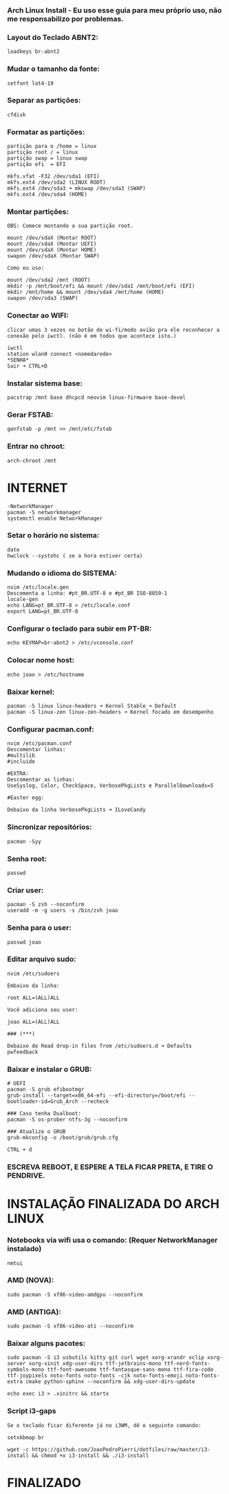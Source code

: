 ### Arch Linux Install - Eu uso esse guia para meu próprio uso, não me responsabilizo por problemas.

### Layout do Teclado ABNT2:

```
loadkeys br-abnt2
```

### Mudar o tamanho da fonte:

```
setfont lat4-19
```


### Separar as partições:

```
cfdisk
```

### Formatar as partições:

```
partição para o /home = linux
partição root / = linux
partição swap = linux swap
partição efi  = EFI
```

```
mkfs.vfat -F32 /dev/sda1 (EFI)
mkfs.ext4 /dev/sda2 (LINUX ROOT)
mkfs.ext4 /dev/sda3 ➜ mkswap /dev/sda3 (SWAP)
mkfs.ext4 /dev/sda4 (HOME)
```

### Montar partições:

```
OBS: Comece montando a sua partição root.

mount /dev/sdaX (Montar ROOT)
mount /dev/sdaX (Montar UEFI)
mount /dev/sdaX (Montar HOME)
swapon /dev/sdaX (Montar SWAP)

Como eu uso:

mount /dev/sda2 /mnt (ROOT)
mkdir -p /mnt/boot/efi && mount /dev/sda1 /mnt/boot/efi (EFI)
mkdir /mnt/home && mount /dev/sda4 /mnt/home (HOME)
swapon /dev/sda3 (SWAP)
```

### Conectar ao WIFI:

```
clicar umas 3 vezes no botão de wi-fi/modo avião pra ele reconhecer a conexão pelo iwctl. (não é em todos que acontece isto.) 
```

```
iwctl
station wlan0 connect <nomedarede>
*SENHA*
Sair ➜ CTRL+D
```

### Instalar sistema base:

```
pacstrap /mnt base dhcpcd neovim linux-firmware base-devel
```

### Gerar FSTAB:

```
genfstab -p /mnt >> /mnt/etc/fstab
```

### Entrar no chroot:

```
arch-chroot /mnt
```

# INTERNET

```
-NetworkManager
pacman -S networkmanager
systemctl enable NetworkManager
```

### Setar o horário no sistema:

```
date
hwclock --systohc ( se a hora estiver certa)
```

### Mudando o idioma do SISTEMA:

```
nvim /etc/locale.gen
Descomenta a linha: #pt_BR.UTF-8 e #pt_BR ISO-8859-1
locale-gen
echo LANG=pt_BR.UTF-8 > /etc/locale.conf
export LANG=pt_BR.UTF-8
```

### Configurar o teclado para subir em PT-BR:

```
echo KEYMAP=br-abnt2 > /etc/vconsole.conf
```

### Colocar nome host:

```
echo joao > /etc/hostname
```

### Baixar kernel:

```
pacman -S linux linux-headers ➜ Kernel Stable ➜ Default
pacman -S linux-zen linux-zen-headers ➜ Kernel focado em desempenho
```

### Configurar pacman.conf:

```
nvim /etc/pacman.conf
Descomentar linhas:
#multilib
#incluide

#EXTRA: 
Descomentar as linhas:
UseSyslog, Color, CheckSpace, VerbosePkgLists e ParallelDownloads=5

#Easter egg:

Debaixo da linha VerbosePkgLists ➜ ILoveCandy
```

### Sincronizar repositórios:

```
pacman -Syy
```

### Senha root:

```
passwd 
```

### Criar user:

```
pacman -S zsh --noconfirm
useradd -m -g users -s /bin/zsh joao
```

### Senha para o user:

```
passwd joao
```

### Editar arquivo sudo:

```
nvim /etc/sudoers

Embaixo da linha:

root ALL=(ALL)ALL

Você adiciona seu user:

joao ALL=(ALL)ALL

### (***)

Debaixo de Read drop-in files from /etc/sudoers.d ➜ Defaults pwfeedback
```

### Baixar e instalar o GRUB:

```
# UEFI
pacman -S grub efibootmgr
grub-install --target=x86_64-efi --efi-directory=/boot/efi --bootloader-id=Grub_Arch --recheck

### Caso tenha Dualboot:
pacman -S os-prober ntfs-3g --noconfirm

### Atualize o GRUB
grub-mkconfig -o /boot/grub/grub.cfg

CTRL + d
```

### ESCREVA REBOOT, E ESPERE A TELA FICAR PRETA, E TIRE O PENDRIVE.



# INSTALAÇÃO FINALIZADA DO ARCH LINUX #

### Notebooks via wifi usa o comando: (Requer NetworkManager instalado)

```
nmtui
```

### AMD (NOVA):

```
sudo pacman -S xf86-video-amdgpu --noconfirm
```

### AMD (ANTIGA):

```
sudo pacman -S xf86-video-ati --noconfirm
```

### Baixar alguns pacotes:

```
sudo pacman -S i3 usbutils kitty git curl wget xorg-xrandr xclip xorg-server xorg-xinit xdg-user-dirs ttf-jetbrains-mono ttf-nerd-fonts-symbols-mono ttf-font-awesome ttf-fantasque-sans-mono ttf-fira-code ttf-joypixels noto-fonts noto-fonts -cjk noto-fonts-emoji noto-fonts-extra cmake python-sphinx --noconfirm && xdg-user-dirs-update

echo exec i3 > .xinitrc && startx 
```

### Script i3-gaps

```
Se o teclado ficar diferente já no i3WM, dê o seguinte comando:

setxkbmap br
```

```
wget -c https://github.com/JoaoPedroPierri/dotfiles/raw/master/i3-install && chmod +x i3-install && ./i3-install
```

# FINALIZADO #
